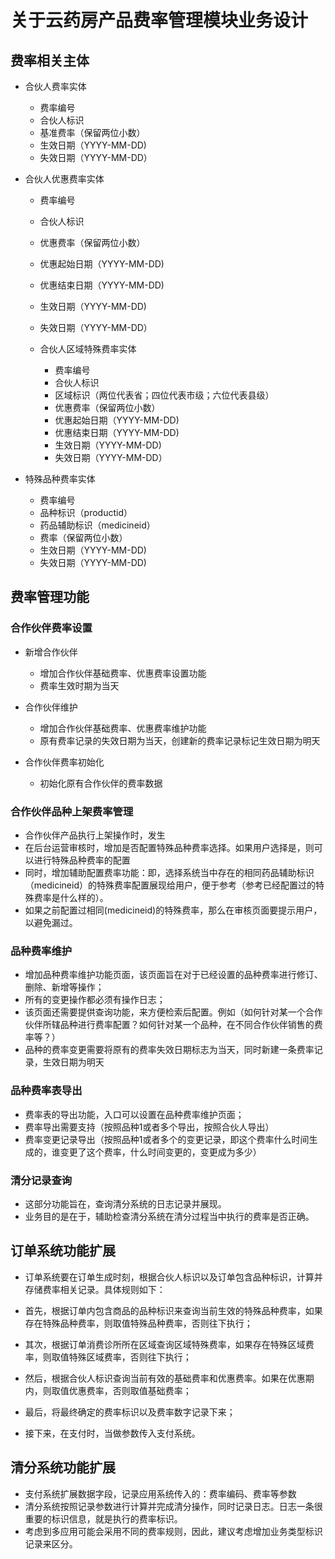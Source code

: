 # 关于云药房产品费率管理模块业务设计

## 费率相关主体

- 合伙人费率实体

  - 费率编号
  - 合伙人标识
  - 基准费率（保留两位小数）
  - 生效日期（YYYY-MM-DD)
  - 失效日期（YYYY-MM-DD）

- 合伙人优惠费率实体

  - 费率编号
  - 合伙人标识
  - 优惠费率（保留两位小数）
  - 优惠起始日期（YYYY-MM-DD)
  - 优惠结束日期（YYYY-MM-DD)
  - 生效日期（YYYY-MM-DD)
  - 失效日期（YYYY-MM-DD）

  - 合伙人区域特殊费率实体

    - 费率编号
    - 合伙人标识
    - 区域标识（两位代表省；四位代表市级；六位代表县级）
    - 优惠费率（保留两位小数）
    - 优惠起始日期（YYYY-MM-DD)
    - 优惠结束日期（YYYY-MM-DD)
    - 生效日期（YYYY-MM-DD)
    - 失效日期（YYYY-MM-DD）

- 特殊品种费率实体

  - 费率编号
  - 品种标识（productid）
  - 药品辅助标识（medicineid）
  - 费率（保留两位小数）
  - 生效日期（YYYY-MM-DD)
  - 失效日期（YYYY-MM-DD)

## 费率管理功能

### 合作伙伴费率设置

- 新增合作伙伴

  - 增加合作伙伴基础费率、优惠费率设置功能
  - 费率生效时期为当天

- 合作伙伴维护

  - 增加合作伙伴基础费率、优惠费率维护功能
  - 原有费率记录的失效日期为当天，创建新的费率记录标记生效日期为明天

- 合作伙伴费率初始化

  - 初始化原有合作伙伴的费率数据

### 合作伙伴品种上架费率管理

- 合作伙伴产品执行上架操作时，发生
- 在后台运营审核时，增加是否配置特殊品种费率选择。如果用户选择是，则可以进行特殊品种费率的配置
- 同时，增加辅助配置费率功能：即，选择系统当中存在的相同药品辅助标识（medicineid）的特殊费率配置展现给用户，便于参考（参考已经配置过的特殊费率是什么样的）。
- 如果之前配置过相同(medicineid)的特殊费率，那么在审核页面要提示用户，以避免漏过。

### 品种费率维护

- 增加品种费率维护功能页面，该页面旨在对于已经设置的品种费率进行修订、删除、新增等操作；
- 所有的变更操作都必须有操作日志；
- 该页面还需要提供查询功能，来方便检索后配置。例如（如何针对某一个合作伙伴所辖品种进行费率配置？如何针对某一个品种，在不同合作伙伴销售的费率等？）
- 品种的费率变更需要将原有的费率失效日期标志为当天，同时新建一条费率记录，生效日期为明天

### 品种费率表导出

- 费率表的导出功能，入口可以设置在品种费率维护页面；
- 费率导出需要支持（按照品种1或者多个导出，按照合伙人导出）
- 费率变更记录导出（按照品种1或者多个的变更记录，即这个费率什么时间生成的，谁变更了这个费率，什么时间变更的，变更成为多少）

### 清分记录查询

- 这部分功能旨在，查询清分系统的日志记录并展现。
- 业务目的是在于，辅助检查清分系统在清分过程当中执行的费率是否正确。

## 订单系统功能扩展

- 订单系统要在订单生成时刻，根据合伙人标识以及订单包含品种标识，计算并存储费率相关记录。具体规则如下：

- 首先，根据订单内包含商品的品种标识来查询当前生效的特殊品种费率，如果存在特殊品种费率，则取值特殊品种费率，否则往下执行；
- 其次，根据订单消费诊所所在区域查询区域特殊费率，如果存在特殊区域费率，则取值特殊区域费率，否则往下执行；
- 然后，根据合伙人标识查询当前有效的基础费率和优惠费率。如果在优惠期内，则取值优惠费率，否则取值基础费率；
- 最后，将最终确定的费率标识以及费率数字记录下来；
- 接下来，在支付时，当做参数传入支付系统。

## 清分系统功能扩展

- 支付系统扩展数据字段，记录应用系统传入的：费率编码、费率等参数
- 清分系统按照记录参数进行计算并完成清分操作，同时记录日志。日志一条很重要的标识信息，就是执行的费率标识。
- 考虑到多应用可能会采用不同的费率规则，因此，建议考虑增加业务类型标识记录来区分。

